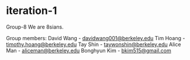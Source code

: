 iteration-1
===========
Group-8
We are 8sians.

Group members: David Wang - davidwang001@berkeley.edu
Tim Hoang - timothy.hoang@berkeley.edu 
Tay Shin - taywonshin@berkeley.edu 
Alice Man - aliceman@berkeley.edu 
Bonghyun Kim - bkim515@gmail.com

